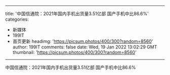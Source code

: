 
---
title: '中国信通院：2021年国内手机出货量3.51亿部 国产手机中比86.6%'
categories: 
 - 新媒体
 - 199IT
 - 首页更新
headimg: 'https://picsum.photos/400/300?random=8560'
author: 199IT
comments: false
date: Wed, 19 Jan 2022 13:02:29 GMT
thumbnail: 'https://picsum.photos/400/300?random=8560'
---

<div>   
中国信通院：2021年国内手机出货量3.51亿部 国产手机中比86.6%  
</div>
            